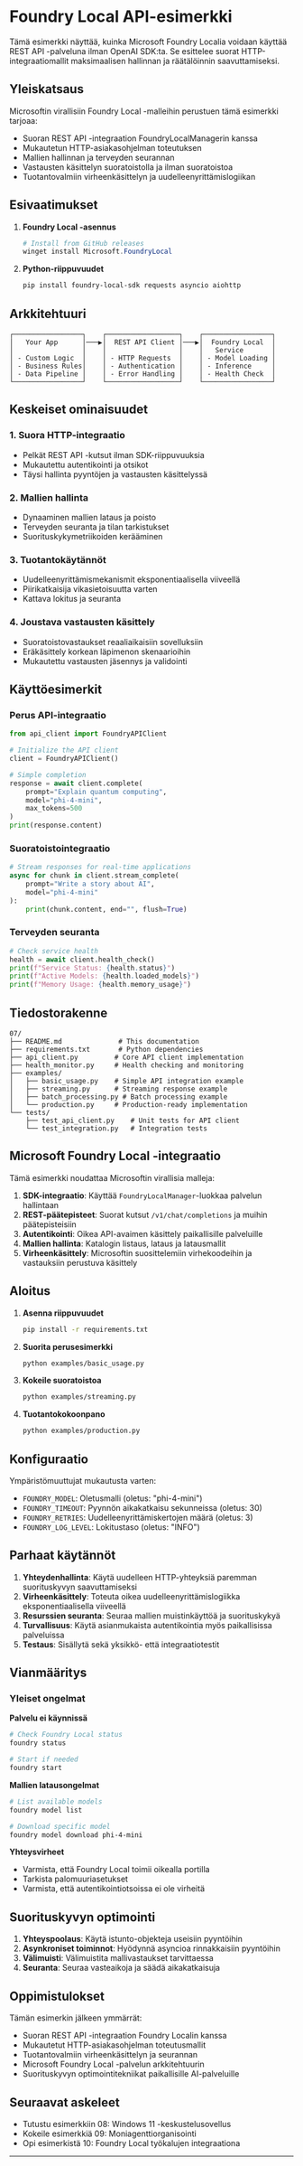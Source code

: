 <!--
CO_OP_TRANSLATOR_METADATA:
{
  "original_hash": "254150b7d7854ec87ffcd88824d98079",
  "translation_date": "2025-09-24T23:35:32+00:00",
  "source_file": "Module08/samples/07/README.md",
  "language_code": "fi"
}
-->
# Foundry Local API-esimerkki

Tämä esimerkki näyttää, kuinka Microsoft Foundry Localia voidaan käyttää REST API -palveluna ilman OpenAI SDK:ta. Se esittelee suorat HTTP-integraatiomallit maksimaalisen hallinnan ja räätälöinnin saavuttamiseksi.

## Yleiskatsaus

Microsoftin virallisiin Foundry Local -malleihin perustuen tämä esimerkki tarjoaa:
- Suoran REST API -integraation FoundryLocalManagerin kanssa
- Mukautetun HTTP-asiakasohjelman toteutuksen
- Mallien hallinnan ja terveyden seurannan
- Vastausten käsittelyn suoratoistolla ja ilman suoratoistoa
- Tuotantovalmiin virheenkäsittelyn ja uudelleenyrittämislogiikan

## Esivaatimukset

1. **Foundry Local -asennus**
   ```powershell
   # Install from GitHub releases
   winget install Microsoft.FoundryLocal
   ```

2. **Python-riippuvuudet**
   ```bash
   pip install foundry-local-sdk requests asyncio aiohttp
   ```

## Arkkitehtuuri

```
┌─────────────────┐    ┌──────────────────┐    ┌─────────────────┐
│   Your App      │───▶│  REST API Client │───▶│  Foundry Local  │
│                 │    │                  │    │   Service       │
│ - Custom Logic  │    │ - HTTP Requests  │    │ - Model Loading │
│ - Business Rules│    │ - Authentication │    │ - Inference     │
│ - Data Pipeline │    │ - Error Handling │    │ - Health Check  │
└─────────────────┘    └──────────────────┘    └─────────────────┘
```

## Keskeiset ominaisuudet

### 1. **Suora HTTP-integraatio**
- Pelkät REST API -kutsut ilman SDK-riippuvuuksia
- Mukautettu autentikointi ja otsikot
- Täysi hallinta pyyntöjen ja vastausten käsittelyssä

### 2. **Mallien hallinta**
- Dynaaminen mallien lataus ja poisto
- Terveyden seuranta ja tilan tarkistukset
- Suorituskykymetriikoiden kerääminen

### 3. **Tuotantokäytännöt**
- Uudelleenyrittämismekanismit eksponentiaalisella viiveellä
- Piirikatkaisija vikasietoisuutta varten
- Kattava lokitus ja seuranta

### 4. **Joustava vastausten käsittely**
- Suoratoistovastaukset reaaliaikaisiin sovelluksiin
- Eräkäsittely korkean läpimenon skenaarioihin
- Mukautettu vastausten jäsennys ja validointi

## Käyttöesimerkit

### Perus API-integraatio
```python
from api_client import FoundryAPIClient

# Initialize the API client
client = FoundryAPIClient()

# Simple completion
response = await client.complete(
    prompt="Explain quantum computing",
    model="phi-4-mini",
    max_tokens=500
)
print(response.content)
```

### Suoratoistointegraatio
```python
# Stream responses for real-time applications
async for chunk in client.stream_complete(
    prompt="Write a story about AI",
    model="phi-4-mini"
):
    print(chunk.content, end="", flush=True)
```

### Terveyden seuranta
```python
# Check service health
health = await client.health_check()
print(f"Service Status: {health.status}")
print(f"Active Models: {health.loaded_models}")
print(f"Memory Usage: {health.memory_usage}")
```

## Tiedostorakenne

```
07/
├── README.md              # This documentation
├── requirements.txt       # Python dependencies
├── api_client.py         # Core API client implementation
├── health_monitor.py     # Health checking and monitoring
├── examples/
│   ├── basic_usage.py    # Simple API integration example
│   ├── streaming.py      # Streaming response example
│   ├── batch_processing.py # Batch processing example
│   └── production.py     # Production-ready implementation
└── tests/
    ├── test_api_client.py    # Unit tests for API client
    └── test_integration.py   # Integration tests
```

## Microsoft Foundry Local -integraatio

Tämä esimerkki noudattaa Microsoftin virallisia malleja:

1. **SDK-integraatio**: Käyttää `FoundryLocalManager`-luokkaa palvelun hallintaan
2. **REST-päätepisteet**: Suorat kutsut `/v1/chat/completions` ja muihin päätepisteisiin
3. **Autentikointi**: Oikea API-avaimen käsittely paikallisille palveluille
4. **Mallien hallinta**: Katalogin listaus, lataus ja latausmallit
5. **Virheenkäsittely**: Microsoftin suosittelemiin virhekoodeihin ja vastauksiin perustuva käsittely

## Aloitus

1. **Asenna riippuvuudet**
   ```bash
   pip install -r requirements.txt
   ```

2. **Suorita perusesimerkki**
   ```bash
   python examples/basic_usage.py
   ```

3. **Kokeile suoratoistoa**
   ```bash
   python examples/streaming.py
   ```

4. **Tuotantokokoonpano**
   ```bash
   python examples/production.py
   ```

## Konfiguraatio

Ympäristömuuttujat mukautusta varten:
- `FOUNDRY_MODEL`: Oletusmalli (oletus: "phi-4-mini")
- `FOUNDRY_TIMEOUT`: Pyynnön aikakatkaisu sekunneissa (oletus: 30)
- `FOUNDRY_RETRIES`: Uudelleenyrittämiskertojen määrä (oletus: 3)
- `FOUNDRY_LOG_LEVEL`: Lokitustaso (oletus: "INFO")

## Parhaat käytännöt

1. **Yhteydenhallinta**: Käytä uudelleen HTTP-yhteyksiä paremman suorituskyvyn saavuttamiseksi
2. **Virheenkäsittely**: Toteuta oikea uudelleenyrittämislogiikka eksponentiaalisella viiveellä
3. **Resurssien seuranta**: Seuraa mallien muistinkäyttöä ja suorituskykyä
4. **Turvallisuus**: Käytä asianmukaista autentikointia myös paikallisissa palveluissa
5. **Testaus**: Sisällytä sekä yksikkö- että integraatiotestit

## Vianmääritys

### Yleiset ongelmat

**Palvelu ei käynnissä**
```bash
# Check Foundry Local status
foundry status

# Start if needed
foundry start
```

**Mallien latausongelmat**
```bash
# List available models
foundry model list

# Download specific model
foundry model download phi-4-mini
```

**Yhteysvirheet**
- Varmista, että Foundry Local toimii oikealla portilla
- Tarkista palomuuriasetukset
- Varmista, että autentikointiotsoissa ei ole virheitä

## Suorituskyvyn optimointi

1. **Yhteyspoolaus**: Käytä istunto-objekteja useisiin pyyntöihin
2. **Asynkroniset toiminnot**: Hyödynnä asyncioa rinnakkaisiin pyyntöihin
3. **Välimuisti**: Välimuistita mallivastaukset tarvittaessa
4. **Seuranta**: Seuraa vasteaikoja ja säädä aikakatkaisuja

## Oppimistulokset

Tämän esimerkin jälkeen ymmärrät:
- Suoran REST API -integraation Foundry Localin kanssa
- Mukautetut HTTP-asiakasohjelman toteutusmallit
- Tuotantovalmiin virheenkäsittelyn ja seurannan
- Microsoft Foundry Local -palvelun arkkitehtuurin
- Suorituskyvyn optimointitekniikat paikallisille AI-palveluille

## Seuraavat askeleet

- Tutustu esimerkkiin 08: Windows 11 -keskustelusovellus
- Kokeile esimerkkiä 09: Moniagenttiorganisointi
- Opi esimerkistä 10: Foundry Local työkalujen integraationa

---

